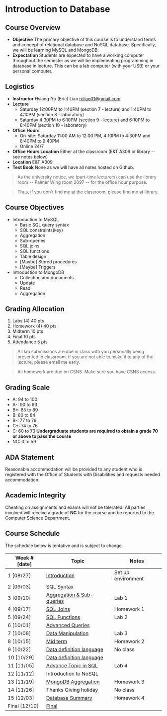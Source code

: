 # Introduction to Database

## Course Overview

- **Objective** The primary objective of this course is to understand terms and concept of relational database and NoSQL database. Specifically, we will be learning MySQL and MongoDB.
- **Expectation** Students are expected to have a working computer throughout the semester as we will be implementing programming in database in lecture. This can be a lab computer (with your USB) or your personal computer.

## Logistics

- **Instructor** Hsiang-Yu (Eric) Liao [rcliao01@gmail.com](mailto:rcliao01@gmail.com)
- **Lecture**
  * Saturday 12:00PM to 1:40PM (section 7 - lecture) and 1:40PM to 4:10PM (section 8 - laboratory)
  * Saturday 4:30PM to 6:10PM (section 9 - lecture) and 6:10PM to 8:40PM (section 10 - laboratory)
- **Office Hours**
  * On-site: Saturday 11:00 AM to 12:00 PM, 4:10PM to 4:30PM and 8:40PM to 9:40PM
  * Online 24/7
- **Office Hours Location** Either at the classroom (E&T A309 or library -- see notes below)
- **Location** E&T A309
- **Text Book** None as we will have all notes hosted on Github.

> As the university notice, we (part-time lecturers) can use the library room --
Palmer Wing room 2097 -- for the office hour purpose.

> Thus, if you don't find me at the classroom, please find me at library.

## Course Objectives

* Introduction to MySQL
  * Basic SQL query syntax
  * SQL constraints(key)
  * Aggregation
  * Sub-queries
  * SQL joins
  * SQL functions
  * Table design
  * [Maybe] Stored procedures
  * [Maybe] Triggers
* Introduction to MongoDB
  * Collection and documents
  * Update
  * Read
  * Aggregation

## Grading Allocation

1. Labs (4) 40 pts
2. Homework (4) 40 pts
3. Midterm 10 pts
4. Final 10 pts
5. Attendance 5 pts

> All lab submissions are due in class with you personally being presented in
classroom. If you are not able to make it to any of the lecture, please email me
early.

> All homework are due on CSNS. Make sure you have CSNS access.

## Grading Scale

* A: 94 to 100
* A-: 90 to 93
* B+: 85 to 89
* B: 80 to 84
* B-: 77 to 79
* C+: 74 to 76
* C: 60 to 73
**Undergraduate students are required to obtain a grade 70 or above to pass the course**
* NC: 0 to 59

## ADA Statement

Reasonable accommodation will be provided to any student who is registered with the Office of Students with Disabilities and requests needed accommodation.

## Academic Integrity

Cheating on assignments and exams will not be tolerated. All parties involved will receive a grade of **NC** for the course and be reported to the Computer Science Department.

## Course Schedule

The schedule below is tentative and is subject to change.

| Week # [date]      | Topic     | Notes |
| ------------------ | --- | --- |
| 1  [08/27]         | [Introduction][1] | Set up environment |
| 2  [09/03]         | [SQL Syntax][2] |  |
| 3  [09/10]         | [Aggregation & Sub-queries][3] | Lab 1 |
| 4  [09/17]         | [SQL Joins][4] | Homework 1 |
| 5  [09/24]         | [SQL Functions][5] | Lab 2 |
| 6  [10/01]         | [Advanced Queries][7] | |
| 7  [10/08]         | [Data Manipulation][8] | Lab 3 |
| 8  [10/15]         | [Mid term][6] | Homework 2 |
| 9  [10/22]         | [Data definition language][9] | No class |
| 10 [10/29]         | [Data definition language][9] |  |
| 11 [11/05]         | [Advance Topic in SQL][15] | Lab 4 |
| 12 [11/12]         | [Introduction to NoSQL][10] |  |
| 13 [11/19]         | [MongoDB Aggregation][13] | Homework 3 |
| 14 [11/26]         | Thanks Giving holiday | No class |
| 15 [12/03]         | [Database Summary][12] | Homework 4 |
| Final [12/10]      | [Final][13] |  |

[1]: notes/introduction.md
[2]: notes/sql-syntax.md
[3]: notes/sql-aggregation.md
[4]: notes/sql-joins.md
[5]: notes/sql-functions.md
[6]: notes/midterm.md
[7]: notes/sql-advanced-queries.md
[8]: notes/sql-data-manipulation.md
[9]: notes/sql-ddl.md
[10]: notes/introduction-nosql.md
[12]: notes/summary.md
[13]: notes/mongo-aggregation.md
[14]: notes/final/md
[15]: notes/sql-optional.md

